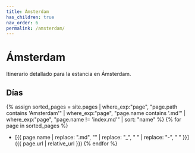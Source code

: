 ```yaml
---
title: Ámsterdam
has_children: true
nav_order: 6
permalink: /amsterdam/
---
```


# Ámsterdam

Itinerario detallado para la estancia en Ámsterdam.

## Días

{% assign sorted_pages = site.pages | where_exp:"page", "page.path contains 'Amsterdam'" | where_exp:"page", "page.name contains '.md'" | where_exp:"page", "page.name != 'index.md'" | sort: "name" %}
{% for page in sorted_pages %}
* [{{ page.name | replace: ".md", "" | replace: "_", " " | replace: "-", " " }}]({{ page.url | relative_url }})
{% endfor %}
